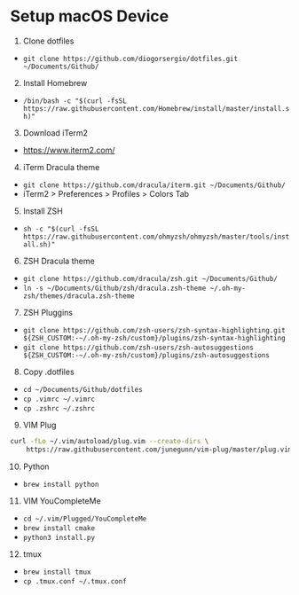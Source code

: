 # Setup macOS Device

1. Clone dotfiles
 - `git clone https://github.com/diogorsergio/dotfiles.git ~/Documents/Github/`


2. Install Homebrew
 - `/bin/bash -c "$(curl -fsSL https://raw.githubusercontent.com/Homebrew/install/master/install.sh)"`


3. Download iTerm2
 - https://www.iterm2.com/


4. iTerm Dracula theme
 - `git clone https://github.com/dracula/iterm.git ~/Documents/Github/`
 -  iTerm2 > Preferences > Profiles > Colors Tab


5. Install ZSH
 -  `sh -c "$(curl -fsSL https://raw.githubusercontent.com/ohmyzsh/ohmyzsh/master/tools/install.sh)"`


6. ZSH Dracula theme
 - `git clone https://github.com/dracula/zsh.git ~/Documents/Github/`
 - `ln -s ~/Documents/Github/zsh/dracula.zsh-theme ~/.oh-my-zsh/themes/dracula.zsh-theme`


7. ZSH Pluggins
  - `git clone https://github.com/zsh-users/zsh-syntax-highlighting.git ${ZSH_CUSTOM:-~/.oh-my-zsh/custom}/plugins/zsh-syntax-highlighting`
  - `git clone https://github.com/zsh-users/zsh-autosuggestions ${ZSH_CUSTOM:-~/.oh-my-zsh/custom}/plugins/zsh-autosuggestions
	`


8. Copy .dotfiles
 - `cd ~/Documents/Github/dotfiles`
 - `cp .vimrc ~/.vimrc`
 - `cp .zshrc ~/.zshrc`


9. VIM Plug
```sh
curl -fLo ~/.vim/autoload/plug.vim --create-dirs \
    https://raw.githubusercontent.com/junegunn/vim-plug/master/plug.vim
```


10. Python
 - `brew install python`


11. VIM YouCompleteMe
 - `cd ~/.vim/Plugged/YouCompleteMe`
 - `brew install cmake`
 - `python3 install.py`


12. tmux
 - `brew install tmux`
 - `cp .tmux.conf ~/.tmux.conf`
